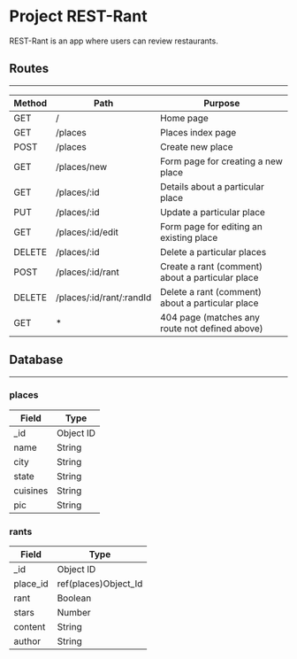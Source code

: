 # Project REST-Rant

REST-Rant is an app where users can review restaurants.

## Routes
----------------------------------------------------------------------------------
| Method     | Path                     | Purpose                                 |
| ---------- | ------------------------ | --------------------------------------- |
| GET        | /                        | Home page                               |
| GET        | /places                  | Places index page                       |
| POST       | /places                  | Create new place                        |
| GET        | /places/new              | Form page for creating a new place      |
| GET        | /places/:id              | Details about a particular place        |
| PUT        | /places/:id              | Update a particular place               |
| GET        | /places/:id/edit         | Form page for editing an existing place |
| DELETE     | /places/:id              | Delete a particular places              |
| POST       | /places/:id/rant         | Create a rant (comment) about a particular place |
| DELETE     | /places/:id/rant/:randId | Delete a rant (comment) about a particular place |
| GET        | *                        | 404 page (matches any route not defined above) |

## Database
-----------------------------------------------------------------------------------
### places
| Field    | Type      | 
| -------- | --------- |
| _id      | Object ID |
| name     | String    |
| city     | String    |
| state    | String    |
| cuisines | String    |
| pic      | String    |

### rants
| Field    | Type                 |
| -------- | -------------------- |
| _id      | Object ID            |
| place_id | ref(places)Object_Id |
| rant     | Boolean              |
| stars    | Number               |
| content  | String               |
| author   | String               |